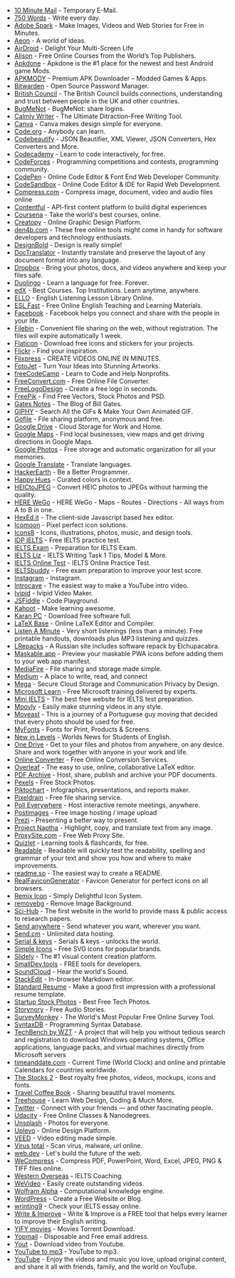 - [10 Minute Mail](https://10minutemail.com/) - Temporary E-Mail.
- [750 Words](https://750words.com) - Write every day.
- [Adobe Spark](https://spark.adobe.com) - Make Images, Videos and Web Stories for Free in Minutes.
- [Aeon](https://aeon.co) - A world of ideas.
- [AirDroid](https://www.airdroid.com/en/) - Delight Your Multi-Screen Life
- [Alison](https://alison.com) - Free Online Courses from the World’s Top Publishers.
- [Apkdone](https://apkdone.com) - Apkdone is the #1 place for the newest and best Android game Mods.
- [APKMODY](https://apkmody.io) - Premium APK Downloader – Modded Games & Apps.
- [Bitwarden](https://bitwarden.com) - Open Source Password Manager.
- [British Council](https://www.britishcouncil.org) - The British Council builds connections, understanding and trust between people in the UK and other countries.
- [BugMeNot](http://bugmenot.com) - BugMeNot: share logins.
- [Calmly Writer](https://www.calmlywriter.com) - The Ultimate Ditraction-Free Writing Tool.
- [Canva](https://www.canva.com) - Canva makes design simple for everyone.
- [Code.org](https://code.org) - Anybody can learn.
- [Codebeautify](https://codebeautify.org) - JSON Beautifier, XML Viewer, JSON Converters, Hex Converters and More.
- [Codecademy](https://www.codecademy.com) - Learn to code interactively, for free.
- [CodeForces](http://codeforces.com) - Programming competitions and contests, programming community.
- [CodePen](https://codepen.io) - Online Code Editor & Font End Web Developer Community.
- [CodeSandbox](https://codesandbox.io) - Online Code Editor & IDE for Rapid Web Development.
- [Compress.com](https://www.compresss.com) - Compress image, document, video and audio files online
- [Contentful](https://www.contentful.com) - API-first content platform to build digital experiences
- [Coursena](https://www.coursera.org) - Take the world's best courses, online.
- [Creatopy](https://www.creatopy.com) - Online Graphic Design Platform.
- [den4b.com](http://www.den4b.com/tools) - These free online tools might come in handy for software developers and technology enthusiasts.
- [DesignBold](https://www.designbold.com) - Design is really simple!
- [DocTranslator](https://www.onlinedoctranslator.com/en/) - Instantly translate and preserve the layout of any document format into any language.
- [Dropbox](https://www.dropbox.com) - Bring your photos, docs, and videos anywhere and keep your files safe.
- [Duolingo](https://www.duolingo.com) - Learn a language for free. Forever.
- [edX](https://www.edx.org) - Best Courses. Top Institutions. Learn anytime, anywhere.
- [ELLO](https://elllo.org) - English Listening Lesson Library Online.
- [ESL Fast](https://www.eslfast.com) - Free Online English Teaching and Learning Materials.
- [Facebook](https://www.facebook.com) - Facebook helps you connect and share with the people in your life.
- [Filebin](https://filebin.net) - Convenient file sharing on the web, without registration. The files will expire automatically 1 week.
- [Flaticon](https://www.flaticon.com) - Download free icons and stickers for your projects.
- [Flickr](https://www.flickr.com) - Find your inspiration.
- [Flixpress](https://flixpress.com) - CREATE VIDEOS ONLINE IN MINUTES.
- [FotoJet](https://www.fotojet.com) - Turn Your Ideas into Stunning Artworks.
- [freeCodeCamp](https://www.freecodecamp.org/) - Learn to Code and Help Nonprofits.
- [FreeConvert.com](https://www.freeconvert.com) - Free Online File Converter.
- [FreeLogoDesign](https://www.freelogodesign.org) - Create a free logo in seconds.
- [FreePik](https://www.freepik.com) - Find Free Vectors, Stock Photos and PSD.
- [Gates Notes](https://www.gatesnotes.com) - The Blog of Bill Gates.
- [GIPHY](https://giphy.com) - Search All the GIFs & Make Your Own Animated GIF.
- [Gofile](https://gofile.io) - File sharing platform, anonymous and free.
- [Google Drive](https://www.google.com/drive/) - Cloud Storage for Work and Home.
- [Google Maps](https://www.google.com/maps/@?dg=dbrw&newdg=1) - Find local businesses, view maps and get driving directions in Google Maps.
- [Google Photos](https://www.google.com/photos/about/) - Free storage and automatic organization for all your memories.
- [Google Translate](https://translate.google.com) - Translate languages.
- [HackerEarth](https://www.hackerearth.com) - Be a Better Programmer.
- [Happy Hues](https://www.happyhues.co) - Curated colors in context.
- [HEICtoJPEG](https://heictojpg.com) - Convert HEIC photos to JPEGs without harming the quality.
- [HERE WeGo](https://wego.here.com) - HERE WeGo - Maps - Routes - Directions - All ways from A to B in one.
- [HexEd.it](https://hexed.it) - The client-side Javascript based hex editor.
- [Icomoon](https://icomoon.io) - Pixel perfect icon solutions.
- [Icons8](https://icons8.com) - Icons, illustrations, photos, music, and design tools.
- [IDP IELTS](https://www.idpielts.me/free-ielts-practice-test/) - Free IELTS practice test.
- [IELTS Exam](https://www.english-exam.org/IELTS/) - Preparation for IELTS Exam.
- [IELTS Liz](https://ieltsliz.com) - IELTS Writing Task 1 Tips, Model & More.
- [IELTS Online Test](https://ieltsonlinetests.com) - IELTS Online Practice Test.
- [IELTSbuddy](https://www.ieltsbuddy.com) - Free exam preparation to improve your test score.
- [Instagram](https://www.instagram.com) - Instagram.
- [Introcave](https://intromaker.com/) - The easiest way to make a YouTube intro video.
- [Ivipid](https://ivipid.com) - Ivipid Video Maker.
- [JSFiddle](https://jsfiddle.net) - Code Playground.
- [Kahoot](https://kahoot.com) - Make learning awesome.
- [Karan PC](https://karanpc.com) - Download free software full.
- [LaTeX Base](https://latexbase.com) - Online LaTeX Editor and Compiler.
- [Listen A Minute](https://listenaminute.com) - Very short listenings (less than a minute). Free printable handouts, downloads plus MP3 listening and quizzes.
- [LRepacks](https://lrepacks.net) - A Russian site includes software repack by Elchupacabra.
- [Maskable.app](https://maskable.app) - Preview your maskable PWA icons before adding them to your web app manifest.
- [MediaFire](https://www.mediafire.com) - File sharing and storage made simple.
- [Medium](https://medium.com) - A place to write, read, and connect
- [Mega](https://mega.io) - Secure Cloud Storage and Communication Privacy by Design.
- [Microsoft Learn](https://docs.microsoft.com/en-us/learn/) - Free Microsoft training delivered by experts.
- [Mini IELTS](https://mini-ielts.com/) - The best free website for IELTS test preparation.
- [Moovly](https://www.moovly.com) - Easily make stunning videos in any style.
- [Moveast](https://moveast.me) - This is a journey of a Portuguese guy moving that decided that every photo should be used for free.
- [MyFonts](https://www.myfonts.com/) - Fonts for Print, Products & Screens.
- [New in Levels](https://www.newsinlevels.com) - Worlds News for Students of English.
- [One Drive](https://onedrive.live.com) - Get to your files and photos from anywhere, on any device. Share and work together with anyone in your work and life.
- [Online Converter](https://www.onlineconverter.com) - Free Online Conversion Services.
- [Overleaf](https://www.overleaf.com) - The easy to use, online, collaborative LaTeX editor.
- [PDF Archive](https://www.pdf-archive.com) - Host, share, publish and archive your PDF documents.
- [Pexels](https://www.pexels.com) -  Free Stock Photos.
- [Piktochart](https://piktochart.com) - Infographics, presentations, and reports maker.
- [Pixeldrain](https://pixeldrain.com) - Free file sharing service.
- [Poll Everywhere](https://www.polleverywhere.com) - Host interactive remote meetings, anywhere.
- [Postimages](https://postimages.org) - Free image hosting / image upload
- [Prezi](https://prezi.com) - Presenting a better way to present.
- [Project Naptha](https://projectnaptha.com) - Highlight, copy, and translate text from any image.
- [ProxySite.com](https://www.proxysite.com) - Free Web Proxy Site.
- [Quizlet](https://quizlet.com) - Learning tools & flashcards, for free.
- [Readable](https://readable.com) - Readable will quickly test the readability, spelling and grammar of your text and show you how and where to make improvements.
- [readme.so](https://readme.so) - The easiest way to create a README.
- [RealFaviconGenerator](https://realfavicongenerator.net/) - Favicon Generator for perfect icons on all browsers.
- [Remix Icon](https://remixicon.com) - Simply Delightful Icon System.
- [removebg](https://www.remove.bg) - Remove Image Background.
- [Sci-Hub](https://sci-hub.hkvisa.net/) - The first website in the world to provide mass & public access to research papers.
- [Send anywhere](https://send-anywhere.com) - Send whatever you want, wherever you want.
- [Send.cm](https://send.cm) - Unlimited data hosting.
- [Serial & keys](https://www.serials.ws) - Serials & keys - unlocks the world.
- [Simple Icons](https://simpleicons.org) - Free SVG icons for popular brands.
- [Slidely](https://slide.ly/) - The #1 visual content creation platform.
- [SmallDev.tools](https://smalldev.tools/) - FREE tools for developers.
- [SoundCloud](https://soundcloud.com) - Hear the world's Sound.
- [StackEdit](https://stackedit.io) - In-browser Markdown editor.
- [Standard Resume](https://standardresume.co) - Make a good first impression with a professional resume template.
- [Startup Stock Photos](https://startupstockphotos.com) - Best Free Tech Photos.
- [Storynory](https://www.storynory.com) - Free Audio Stories.
- [SurveyMonkey](https://www.surveymonkey.com) - The World's Most Popular Free Online Survey Tool.
- [SyntaxDB](https://syntaxdb.com) - Programming Syntax Database.
- [TechBench by WZT](https://tb.rg-adguard.net/public.php) - A project that will help you without tedious search and registration to download Windows operating systems, Office applications, language packs, and virtual machines directly from Microsoft servers
- [timeanddate.com](https://www.timeanddate.com) - Current Time (World Clock) and online and printable Calendars for countries worldwide.
- [The Stocks 2](http://thestocks.im) - Best royalty free photos, videos, mockups, icons and fonts.
- [Travel Coffee Book](https://travelcoffeebook.com) - Sharing beautiful travel moments.
- [Treehouse](https://teamtreehouse.com) - Learn Web Design, Coding & Much More.
- [Twitter](https://twitter.com) - Connect with your friends — and other fascinating people.
- [Udacity](https://www.udacity.com) - Free Online Classes & Nanodegrees.
- [Unsplash](https://unsplash.com) - Photos for everyone.
- [Uplevo](https://www.uplevo.com/get-started) - Online Design Platform.
- [VEED](https://www.veed.io) - Video editing made simple.
- [Virus total](https://www.virustotal.com/gui/) - Scan virus, malware, url online.
- [web.dev](https://web.dev) - Let's build the future of the web.
- [WeCompress](https://www.wecompress.com/en) - Compress PDF, PowerPoint, Word, Excel, JPEG, PNG & TIFF files online.
- [Western Overseas](https://western-overseas.com) - IELTS Coaching.
- [WeVideo](https://www.wevideo.com) - Easily create outstanding videos.
- [Wolfram Alpha](https://www.wolframalpha.com) - Computational knowledge engine.
- [WordPress](https://wordpress.com) - Create a Free Website or Blog.
- [wrinting9](https://writing9.com) - Check your IELTS essay online.
- [Write & Improve](https://writeandimprove.com/) - Write & Improve is a FREE tool that helps every learner to improve their English writing.
- [YIFY movies](https://yts.mx) - Movies Torrent Download.
- [Yopmail](https://yopmail.com/en/) - Disposable and Free email address.
- [Yout](https://yout.com) - Download video from Youtube.
- [YouTube to mp3](https://ytmp3.cc/en35/) - YouTube to mp3.
- [YouTube](https://www.youtube.com) - Enjoy the videos and music you love, upload original content, and share it all with friends, family, and the world on YouTube.
